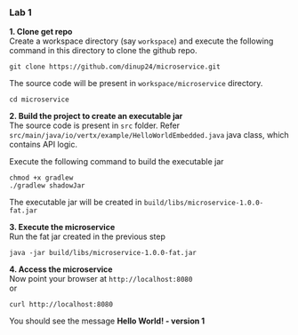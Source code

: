 ### Lab 1

**1. Clone get repo**  
Create a workspace directory (say `workspace`) and execute the following command in this directory to clone the github repo.

```
git clone https://github.com/dinup24/microservice.git
```

The source code will be present in `workspace/microservice` directory. 
```
cd microservice
```

**2. Build the project to create an executable jar**   
The source code is present in `src` folder. Refer `src/main/java/io/vertx/example/HelloWorldEmbedded.java` java class, which contains API logic.  

Execute the following command to build the executable jar
```
chmod +x gradlew
./gradlew shadowJar
```

The executable jar will be created in `build/libs/microservice-1.0.0-fat.jar`  

**3. Execute the microservice**  
Run the fat jar created in the previous step
```
java -jar build/libs/microservice-1.0.0-fat.jar
```

**4. Access the microservice**  
Now point your browser at `http://localhost:8080`  
or
```
curl http://localhost:8080
```

You should see the message **Hello World! - version 1**
